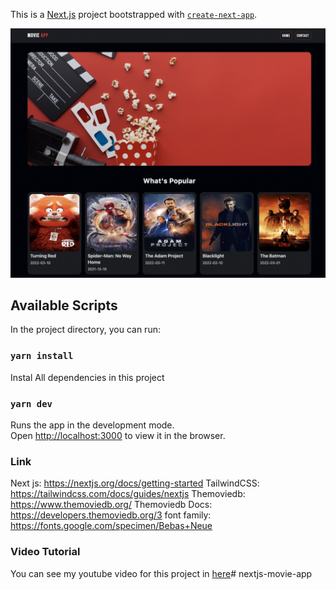 This is a [Next.js](https://nextjs.org/) project bootstrapped with [`create-next-app`](https://github.com/vercel/next.js/tree/canary/packages/create-next-app).

![Project Preview](./movieapp.png)

## Available Scripts

In the project directory, you can run:

### `yarn install`

Instal All dependencies in this project

### `yarn dev`

Runs the app in the development mode.<br />
Open [http://localhost:3000](http://localhost:3000) to view it in the browser.

### Link

Next js: https://nextjs.org/docs/getting-started
TailwindCSS: https://tailwindcss.com/docs/guides/nextjs
Themoviedb: https://www.themoviedb.org/
Themoviedb Docs: https://developers.themoviedb.org/3
font family: https://fonts.google.com/specimen/Bebas+Neue

### Video Tutorial

You can see my youtube video for this project in [here](https://youtu.be/jfNS3254gS8)# nextjs-movie-app
